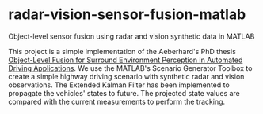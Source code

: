 # radar-vision-sensor-fusion-matlab
Object-level sensor fusion using radar and vision synthetic data in MATLAB

This project is a simple implementation of the Aeberhard's PhD thesis [Object-Level Fusion for Surround Environment Perception in Automated Driving Applications](https://d-nb.info/113647157X/34). We use the MATLAB's Scenario Generator Toolbox to create a simple highway driving scenario with synthetic radar and vision observations. The Extended Kalman Filter has been implemented to propagate the vehicles' states to future. The projected state values are compared with the current measurements to perform the tracking.
